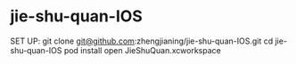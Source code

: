 jie-shu-quan-IOS
================

SET UP:
git clone git@github.com:zhengjianing/jie-shu-quan-IOS.git
cd jie-shu-quan-IOS
pod install
open JieShuQuan.xcworkspace
